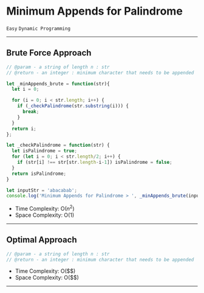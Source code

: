 # Minimum Appends for Palindrome

`Easy`
`Dynamic Programming`

----------

## Brute Force Approach

```javascript
// @param - a string of length n : str
// @return - an integer : minimum character that needs to be appended

let _minAppends_brute = function(str){
  let i = 0;

  for (i = 0; i < str.length; i++) {
    if (_checkPalindrome(str.substring(i))) {
      break;
    }
  }
  return i;
};

let _checkPalindrome = function(str) {
  let isPalindrome = true;
  for (let i = 0; i < str.length/2; i++) {
    if (str[i] !== str[str.length-i-1]) isPalindrome = false;
  }
  return isPalindrome;
}

let inputStr = 'abacabab';
console.log('Minimum Appends for Palindrome > ', _minAppends_brute(inputStr));
```

- Time Complexity: O($n^2$)
- Space Complexity: O($1$)

----------

## Optimal Approach

```javascript
// @param - a string of length n : str
// @return - an integer : minimum character that needs to be appended
```

- Time Complexity: O($$)
- Space Complexity: O($$)

----------
